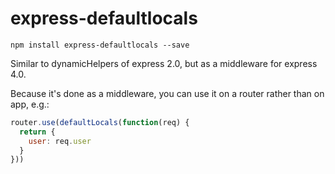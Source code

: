 # express-defaultlocals

`npm install express-defaultlocals --save`

Similar to dynamicHelpers of express 2.0, but as a middleware for express 4.0.

Because it's done as a middleware, you can use it on a router rather than on app, e.g.:

```js
router.use(defaultLocals(function(req) {
  return {
    user: req.user
  }
}))
```
